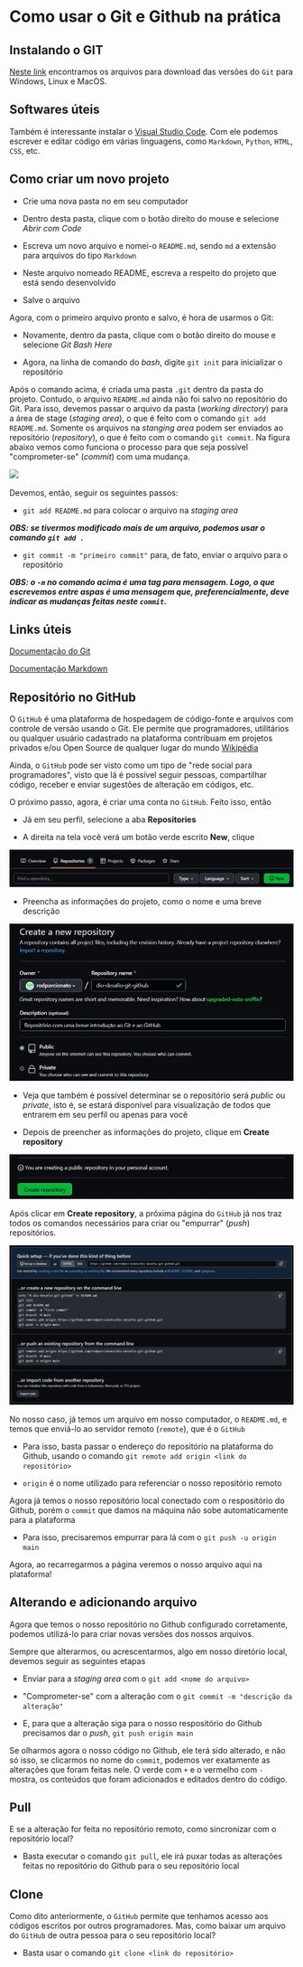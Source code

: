 # Como usar o Git e Github na prática
 

## Instalando o GIT

[Neste link](https://git-scm.com/downloads) encontramos os arquivos para download das versões do `Git` para Windows, Linux e MacOS.

## Softwares úteis

Também é interessante instalar o [Visual Studio Code](https://code.visualstudio.com/). Com ele podemos escrever e editar código em várias linguagens, como `Markdown`, `Python`, `HTML`, `CSS`, etc.

## Como criar um novo projeto

* Crie uma nova pasta no em seu computador

* Dentro desta pasta, clique com o botão direito do mouse e selecione _Abrir com Code_

* Escreva um novo arquivo e nomei-o `README.md`, sendo `md` a extensão para arquivos do tipo `Markdown`

* Neste arquivo nomeado README, escreva a respeito do projeto que está sendo desenvolvido

* Salve o arquivo

Agora, com o primeiro arquivo pronto e salvo, é hora de usarmos o Git:

* Novamente, dentro da pasta, clique com o botão direito do mouse e selecione _Git Bash Here_

* Agora, na linha de comando do _bash_, digite `git init` para inicializar o repositório

Após o comando acima, é criada uma pasta `.git` dentro da pasta do projeto. Contudo, o arquivo `README.md` ainda não foi salvo no repositório do Git. Para isso, devemos passar o arquivo da pasta (_working directory_) para a área de stage (_staging area_), o que é feito com o comando `git add README.md`. Somente os arquivos na _stanging area_ podem ser enviados ao repositório (_repository_), o que é feito com o comando `git commit`. Na figura abaixo vemos como funciona o processo para que seja possível "comprometer-se" (_commit_) com uma mudança.

<img src="https://i1.wp.com/www.markus-gattol.name/misc/mm/si/content/git_git_add.png">

Devemos, então, seguir os seguintes passos:

* `git add README.md` para colocar o arquivo na _staging area_ 

***OBS: se tivermos modificado mais de um arquivo, podemos usar o comando `git add .`***

* `git commit -m "primeiro commit"` para, de fato, enviar o arquivo para o repositório

***OBS: o `-m` no comando acima é uma tag para mensagem. Logo, o que escrevemos entre aspas é uma mensagem que, preferencialmente, deve indicar as mudanças feitas neste `commit`.***

## Links úteis
[Documentação do Git](https://git-scm.com/doc)

[Documentação Markdown](https://www.markdownguide.org/)


## Repositório no GitHub

O `GitHub` é uma plataforma de hospedagem de código-fonte e arquivos com controle de versão usando o Git. Ele permite que programadores, utilitários ou qualquer usuário cadastrado na plataforma contribuam em projetos privados e/ou Open Source de qualquer lugar do mundo [Wikipédia](https://pt.wikipedia.org/wiki/GitHub)

Ainda, o `GitHub` pode ser visto como um tipo de "rede social para programadores", visto que lá é possível seguir pessoas, compartilhar código, receber e enviar sugestões de alteração em códigos, etc.

O próximo passo, agora, é criar uma conta no `GitHub`. Feito isso, então

* Já em seu perfil, selecione a aba **Repositories**

* A direita na tela você verá um botão verde escrito **New**, clique  

<img src="img\img01.png">
 
* Preencha as informações do projeto, como o nome e uma breve descrição

<img src="img\img02.png">

* Veja que também é possível determinar se o repositório será _public_ ou _private_, isto é, se estará disponivel para visualização de todos que entrarem em seu perfil ou apenas para você

* Depois de preencher as informações do projeto, clique em **Create repository** 

<img src="img\img03.png">

Após clicar em **Create repository**, a próxima página do `GitHub` já nos traz todos os comandos necessários para criar ou "empurrar" (_push_) repositórios.

<img src="img\img04.png">

No nosso caso, já temos um arquivo em nosso computador, o `README.md`, e temos que enviá-lo ao servidor remoto (`remote`), que é o `GitHub`

* Para isso, basta passar o endereço do repositório na plataforma do Github, usando o comando `git remote add origin <link do repositório>`

* `origin` é o nome utilizado para referenciar o nosso repositório remoto

Agora já temos o nosso repositório local conectado com o respositório do Github, porém o `commit` que damos na máquina não sobe automaticamente para a plataforma

* Para isso, precisaremos empurrar para lá com o `git push -u origin main`

Agora, ao recarregarmos a página veremos o nosso arquivo aqui na plataforma!

## Alterando e adicionando arquivo

Agora que temos o nosso repositório no Github configurado corretamente, podemos utilizá-lo para criar novas versões dos nossos arquivos.

Sempre que alterarmos, ou acrescentarmos, algo em nosso diretório local, devemos seguir as seguintes etapas

* Enviar para a _staging area_ com o `git add <nome do arquivo>`

* "Comprometer-se" com a alteração com o `git commit -m "descrição da alteração"`

* E, para que a alteração siga para o nosso respositório do Github precisamos dar o _push_, `git push origin main` 

Se olharmos agora o nosso código no Github, ele terá sido alterado, e não só isso, se clicarmos no nome do `commit`, podemos ver exatamente as alterações que foram feitas nele.
O verde com `+` e o vermelho com `-` mostra, os conteúdos que foram adicionados e editados dentro do código.

## Pull

E se a alteração for feita no repositório remoto, como sincronizar com o repositório local?

* Basta executar o comando `git pull`, ele irá puxar todas as alterações feitas no repositório do Github para o seu repositório local

## Clone

Como dito anteriormente, o `GitHub` permite que tenhamos acesso aos códigos escritos por outros programadores. Mas, como baixar um arquivo do `GitHub` de outra pessoa para o seu repositório local?

* Basta usar o comando `git clone <link do repositório>`